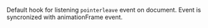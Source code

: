 <!-- @format -->

Default hook for listening `pointerleave` event on document. Event is syncronized with animationFrame event.
